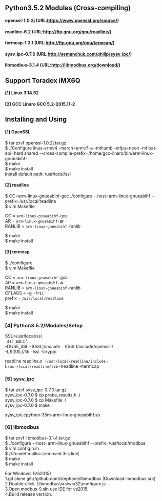 ## Python3.5.2 Modules (Cross-compiling)
#### openssl-1.0.2j (URL:https://www.openssl.org/source/)
#### readline-6.2 (URL:http://ftp.gnu.org/gnu/readline/)
#### termcap-1.3.1 (URL:http://ftp.gnu.org/gnu/termcap/)
#### sysv_ipc-0.7.0 (URL:http://semanchuk.com/philip/sysv_ipc/)
#### libmodbus-3.1.4 (URL:http://libmodbus.org/download/)

## Support Toradex iMX6Q
#### [1] Linux 3.14.52  
#### [2] GCC Linaro GCC 5.2-2015.11-2  

## Installing and Using

#### [1] OpenSSL

$ tar zxvf openssl-1.0.2j.tar.gz  
$ ./Configure linux-armv4 -march=armv7-a -mthumb -mfpu=neon  -mfloat-abi=hard shared --cross-compile-prefix=/home/gcc-linaro/bin/arm-linux-gnueabihf-  
$ make  
$ make install  
Install default path: /usr/local/ssl  

#### [2] readline

$ CC=arm-linux-gnueabihf-gcc ./configure --host=arm-linux-gnueabihf  --prefix=/usr/local/readline  
$ vim Makefile  

CC = `arm-linux-gnueabihf-`gcc  
AR = `arm-linux-gnueabihf-`ar  
RANLIB = `arm-linux-gnueabihf-`ranlib  

$ make  
$ make install  

#### [3] termcap  
$ ./comfigure  
$ vim Makefile

CC = `arm-linux-gnueabihf-`gcc  
AR = `arm-linux-gnueabihf-`ar  
RANLIB = `arm-linux-gnueabihf-`ranlib  
CFLAGS = -g `-fPIC`  
prefix = `/usr/local/readline`  

$ make  
$ make install  


### [4] Python3.5.2/Modules/Setup

SSL=/usr/local/ssl  
_ssl _ssl.c \  
    -DUSE_SSL -I$(SSL)/include -I$(SSL)/include/openssl \  
    -L$(SSL)/lib -lssl -lcrypto  

readline readline.c -I`/usr/local/readline/include` -L`/usr/local/readline/lib` -lreadline -ltermcap  


### [5] sysv_ipc

$ tar zxvf sysv_ipc-0.7.0.tar.gz  
sysv_ipc-0.7.0 $ cp probe_results.h ./  
sysv_ipc-0.7.0 $ cp Makefile ./  
sysv_ipc-0.7.0 $ make  

sysv_ipc.cpython-35m-arm-linux-gnueabihf.so  

### [6] libmodbus

$ tar zxvf libmodbus-3.1.4.tar.gz  
$ ./configure --host=arm-linux-gnueabihf  --prefix=/usr/local/modbus  
$ vim config.h.in  
$ //#undef malloc  (removed this line)  
$ make  
$ make install  
  
For Windows (VS2015)  
1.git clone git://github.com/stephane/libmodbus  (Download libmodbus src)  
2.Double-click .\libmodbus\src\win32\configure.js  
3.Open modbus-9.sln use IDE for vs2015.  
4.Build release version.  
  
  
